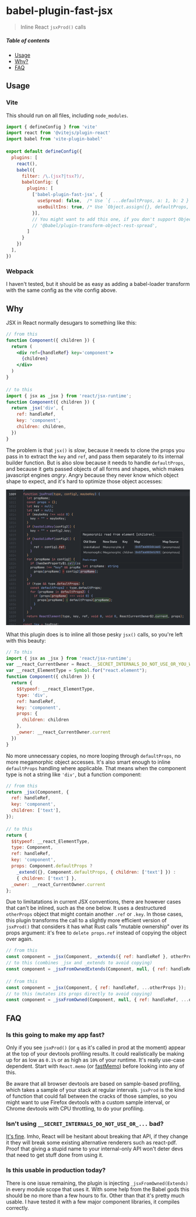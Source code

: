 # babel-plugin-fast-jsx

> Inline React `jsxProd()` calls

##### Table of contents

- [Usage](#usage)
- [Why?](#why)
- [FAQ](#faq)

## Usage

### Vite

This should run on all files, including `node_modules`.

```javascript
import { defineConfig } from 'vite'
import react from '@vitejs/plugin-react'
import babel from 'vite-plugin-babel'

export default defineConfig({
  plugins: [
    react(),
    babel({
      filter: /\.(jsx?|tsx?)/,
      babelConfig: {
        plugins: [
          ['babel-plugin-fast-jsx', {
            useSpread: false,  /* Use `{ ...defaultProps, a: 1, b: 2 }` */
            useBuiltIns: true, /* Use `Object.assign({}, defaultProps, { a: 1, b: 2 })` */
          }],
          // You might want to add this one, if you don't support Object.assign or spread:
          // '@babel/plugin-transform-object-rest-spread',
        ]
      }
    })
  ],
})
```

### Webpack

I haven't tested, but it should be as easy as adding a babel-loader transform with the same config as the vite config above.

## Why

JSX in React normally desugars to something like this:

```javascript.jsx
// from this
function Component({ children }) {
  return (
    <div ref={handleRef} key='component'>
      {children}
    </div>
  )
}

// to this
import { jsx as _jsx } from 'react/jsx-runtime';
function Component({ children }) {
  return _jsx('div', {
    ref: handleRef,
    key: 'component',
    children: children,
  })
}
```

The problem is that `jsx()` is *slow*, because it needs to clone the props you pass in to extract the `key` and `ref`, and pass them separately to its internal builder function. But is also slow because it needs to handle `defaultProps`, and because it gets passed objects of all forms and shapes, which makes javascript engines *angry*. Angry because they never know which object shape to expect, and it's hard to optimize those object accesses:

![slow function demo](./assets/megamorphic.png)

What this plugin does is to inline all those pesky `jsx()` calls, so you're left with this beauty:

```javascript
// To this
import { jsx as _jsx } from 'react/jsx-runtime';
var __react_CurrentOwner = React.__SECRET_INTERNALS_DO_NOT_USE_OR_YOU_WILL_BE_FIRED.ReactCurrentOwner;
var __react_ElementType = Symbol.for("react.element");
function Component({ children }) {
  return {
    $$typeof: __react_ElementType,
    type: 'div',
    ref: handleRef,
    key: 'component',
    props: {
      children: children
    },
    _owner: __react_CurrentOwner.current
  })
}
```

No more unnecessary copies, no more looping through `defaultProps`, no more megamorphic object accesses. It's also smart enough to inline `defaultProps` handling where applicable. That means when the component type is not a string like `'div'`, but a function component:

```javascript
// from this
return _jsx(Component, {
  ref: handleRef,
  key: 'component',
  children: ['text'],
});

// to this
return {
  $$typeof: __react_ElementType,
  type: Component,
  ref: handleRef,
  key: 'component',
  props: Component.defaultProps ?
    _extend({}, Component.defaultProps, { children: ['text'] }) :
    { children: ['text'] },
  _owner: __react_CurrentOwner.current
};
```

Due to limitatations in current JSX conventions, there are however cases that can't be inlined, such as the one below. It uses a destructured `otherProps` object that might contain another `.ref` or `.key`. In those cases, this plugin transforms the call to a slightly more efficient version of `jsxProd()` that considers it has what Rust calls "mutable ownership" over its props argument: it's free to `delete props.ref` instead of copying the object over again.

```javascript
// from this
const component = _jsx(Component, _extends({ ref: handleRef }, otherProps));
// to this (combines _jsx and _extends to avoid copying)
const component = _jsxFromOwnedExtends(Component, null, { ref: handleRef }, otherProps);

// from this
const component = _jsx(Component, { ref: handleRef, ...otherProps });
// to this (mutates its props directly to avoid copying)
const component = _jsxFromOwned(Component, null, { ref: handleRef, ...otherProps });
```

## FAQ

### Is this going to make my app fast?

Only if you see `jsxProd()` (or `q` as it's called in prod at the moment) appear at the top of your devtools profiling results. It could realistically be making up for as low as `0.1%` or as high as `10%` of your runtime. It's really use-case dependent. Start with `React.memo` (or [fastMemo](https://github.com/romgrk/react-fast-memo)) before looking into any of this.

Be aware that all browser devtools are based on sample-based profiling, which takes a sample of your stack at regular intervals. `jsxProd` is the kind of function that could fall between the cracks of those samples, so you might want to use Firefox devtools with a custom sample interval, or Chrome devtools with CPU throttling, to do your profiling.

### Isn't using `__SECRET_INTERNALS_DO_NOT_USE_OR_...` bad?

[It's fine](https://www.npmjs.com/package/its-fine). Imho, React will be hesitant about breaking that API, if they change it they will break some existing alternative renderers such as react-pdf. Proof that giving a stupid name to your internal-only API won't deter devs that need to get stuff done from using it.

### Is this usable in production today?

There is one issue remaining, the plugin is injecting `_jsxFromOwned(Extends)` in every module scope that uses it. With some help from the Babel gods this should be no more than a few hours to fix. Other than that it's pretty much usable. I have tested it with a few major component libraries, it compiles correctly.
